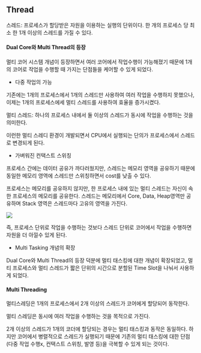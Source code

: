 ## Thread

스레드: 프로세스가 할당받은 자원을 이용하는 실행의 단위이다.
한 개의 프로세스 당 최소 한 1개 이상의 스레드를 가질 수 있다.

#### Dual Core와 Multi Thread의 등장

멀티 코어 시스템 개념이 등장하면서 여러 코어에서 작업수행이 가능해졌기 때문에 1개의 코어로 작업을 수행할 때 가지는 단점들을 케어할 수 있게 되었다.

- 다중 작업의 가능

기존에는 1개의 프로세스에서 1개의 스레드만 사용하여 여러 작업을 수행하지 못했으나,
이제는 1개의 프로세스에세 멀티 스레드를 사용하여 효율을 증가시켰다.

멀티 스레드: 하나의 프로세스 내에서 둘 이상의 스레드가 동시에 작업을 수행하는 것을 의미한다.

이런한 멀티 스레디 환경이 개발되면서 CPU에서 실행되는 단의가 프로세스에서 스레드로 변경되게 된다.

- 가벼워진 컨택스트 스위칭

프로세스 간에는 데이터 공유가 까다러웠지만, 스레드는 메모리 영역을 공유하기 때문에 동일한 메모리 영역에 스레드만 스위칭하면서 cost를 낮출 수 있다.

프로세스는 메모리를 공유하지 않지만, 한 프로세스 내에 있는 멀티 스레드는 자신이 속한 프로세스의 메모리를 공유한다.
스레드는 메모리에서 Core, Data, Heap영역만 공유하며 Stack 영역은 스레드마다 고유의 영역을 가진다.

![](https://velog.velcdn.com/images/ygreenb/post/362f52d0-78af-4d60-aa07-fd98d9309fae/image.png)

즉, 프로세스 단위로 작업을 수행하는 것보다 스레드 단위로 코어에서 작업을 수행하면 자원을 더 아낄수 있게 된다.

- Multi Tasking 개념의 확장

Dual Core와 Multi Thread의 등장 덕분에 멀티 태스킹에 대한 개념이 확장되었고, 멀티 프로세스와 멀티 스레드가 짧은 단위의 시간으로 분할된 Time Slot을 나눠서 사용하게 되었다.

#### Multi Threading

멀티스레딩은 1개의 프로세스에서 2개 이상의 스레드가 코어에게 할당되어 동작한다.

멀티 스레딩은 동시에 여러 작업을 수행하는 것을 목적으로 가진다.

2개 이상의 스레드가 1개의 코더에 할당되는 경우는 멀티 태스킹과 동작은 동일하다.
하지만 코어에서 병렬적으로 스레드가 실행되기 때문에 기존의 멀티 태스킹에 대한 단점(다중 작업 수행x, 컨택스트 스위칭, 발영 등)을 극복할 수 있게 되는 것이다.
